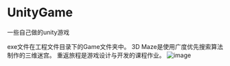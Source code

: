# UnityGame
一些自己做的unity游戏

exe文件在工程文件目录下的Game文件夹中。
3D Maze是使用广度优先搜索算法制作的三维迷宫。
重返旅程是游戏设计与开发的课程作业。
![image](https://user-images.githubusercontent.com/46108104/132437603-07d57d62-1cce-4870-8ba6-c94eaeffcaf1.png)
